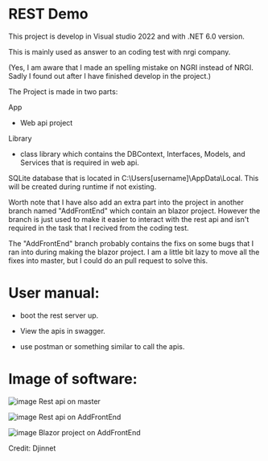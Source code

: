 # REST Demo
This project is develop in Visual studio 2022 and with .NET 6.0 version.

This is mainly used as answer to an coding test with nrgi company. 

(Yes, I am aware that I made an spelling mistake on NGRI instead of NRGI. Sadly I found out after I have finished develop in the project.)

The Project is made in two parts:

App
- Web api project

Library
- class library which contains the DBContext, Interfaces, Models, and Services that is required in web api.

SQLite database that is located in C:\Users\[username]\AppData\Local. This will be created during runtime if not existing.

Worth note that I have also add an extra part into the project in another branch named "AddFrontEnd" which contain an blazor project.
However the branch is just used to make it easier to interact with the rest api and isn't required in the task that I recived from the coding test.

The "AddFrontEnd" branch probably contains the fixs on some bugs that I ran into during making the blazor project. 
I am a little bit lazy to move all the fixes into master, but I could do an pull request to solve this.

# User manual:

* boot the rest server up.

* View the apis in swagger.

* use postman or something similar to call the apis.

# Image of software:
![image](https://user-images.githubusercontent.com/9974608/160822499-0a298ce1-b326-4310-ac09-30a120e37e20.png) Rest api on master

![image](https://user-images.githubusercontent.com/9974608/160822944-cbf3ca31-b8fe-4ce4-839b-02caee3e2853.png) Rest api on AddFrontEnd

![image](https://user-images.githubusercontent.com/9974608/160823118-4f81b6fc-2d70-4a92-855d-2db55c98e27c.png) Blazor project on AddFrontEnd


Credit: Djinnet
